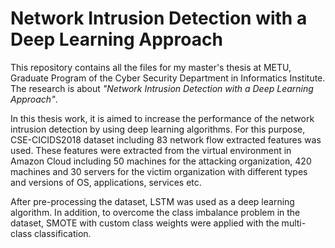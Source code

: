 # Network Intrusion Detection with a Deep Learning Approach

This repository contains all the files for my master's thesis at METU, Graduate Program of the Cyber Security Department in Informatics Institute. The research is about _"Network Intrusion Detection with a Deep Learning Approach"_.

In this thesis work, it is aimed to increase the performance of the network intrusion detection by using deep learning algorithms. For this purpose, CSE-CICIDS2018 dataset including 83 network flow extracted features was used. These features were extracted from the virtual environment in Amazon Cloud including 50 machines for the attacking organization, 420 machines and 30 servers for the victim organization with different types and versions of OS, applications, services etc.

After pre-processing the dataset, LSTM was used as a deep learning algorithm. In addition, to overcome the class imbalance problem in the dataset, SMOTE with custom class weights were applied with the multi-class classification.

